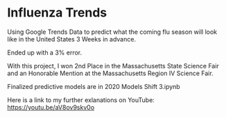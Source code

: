 # Influenza Trends
Using Google Trends Data to predict what the coming flu season will look like in the United States 3 Weeks in advance. 

Ended up with a 3% error.

With this project, I won 2nd Place in the Massachusetts State Science Fair and an Honorable Mention at the Massachusetts Region IV Science Fair. 

</b>Finalized predictive models are in 2020 Models Shift 3.ipynb</b> 

Here is a link to my further exlanations on YouTube: https://youtu.be/aV8ov9skv0o
